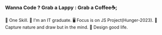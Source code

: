 ### Wanna Code ? Grab a Lappy : Grab a Coffee☕; 

🏀 One Skill.
👦 I'm an IT graduate.
🖥️ Focus is on JS Project(Hunger-2023).
🚋 Capture nature and draw but in the mind.
📖 Design good life.
